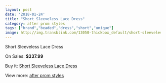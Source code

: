 ```yaml
---
layout: post
date: '2018-01-24'
title: "Short Sleeveless Lace Dress"
category: after prom styles
tags: ["brand","beaded","dress","short","unique"]
image: http://img.transblink.com/13050-thickbox_default/short-sleeveless-lace-dress.jpg
---
```

Short Sleeveless Lace Dress

On Sales: **$337.99**
<a href="https://www.transblink.com/en/after-prom-styles/4197-short-sleeveless-lace-dress.html"><amp-img layout="responsive" width="600" height="600" src="//img.transblink.com/13050-thickbox_default/short-sleeveless-lace-dress.jpg" alt="Short Sleeveless Lace Dress 0" /></a>
<a href="https://www.transblink.com/en/after-prom-styles/4197-short-sleeveless-lace-dress.html"><amp-img layout="responsive" width="600" height="600" src="//img.transblink.com/13054-thickbox_default/short-sleeveless-lace-dress.jpg" alt="Short Sleeveless Lace Dress 1" /></a>
<a href="https://www.transblink.com/en/after-prom-styles/4197-short-sleeveless-lace-dress.html"><amp-img layout="responsive" width="600" height="600" src="//img.transblink.com/13053-thickbox_default/short-sleeveless-lace-dress.jpg" alt="Short Sleeveless Lace Dress 2" /></a>
<a href="https://www.transblink.com/en/after-prom-styles/4197-short-sleeveless-lace-dress.html"><amp-img layout="responsive" width="600" height="600" src="//img.transblink.com/13052-thickbox_default/short-sleeveless-lace-dress.jpg" alt="Short Sleeveless Lace Dress 3" /></a>
<a href="https://www.transblink.com/en/after-prom-styles/4197-short-sleeveless-lace-dress.html"><amp-img layout="responsive" width="600" height="600" src="//img.transblink.com/13051-thickbox_default/short-sleeveless-lace-dress.jpg" alt="Short Sleeveless Lace Dress 4" /></a>

Buy it: [Short Sleeveless Lace Dress](https://www.transblink.com/en/after-prom-styles/4197-short-sleeveless-lace-dress.html "Short Sleeveless Lace Dress")

View more: [after prom styles](https://www.transblink.com/en/55-after-prom-styles "after prom styles")